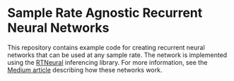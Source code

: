 # Sample Rate Agnostic Recurrent Neural Networks

This repository contains example code for creating recurrent
neural networks that can be used at any sample rate. The network
is implemented using the [RTNeural](https://github.com/jatinchowdhury18/RTNeural) 
inferencing library. For more information, see the [Medium article](https://jatinchowdhury18.medium.com/sample-rate-agnostic-recurrent-neural-networks-238731446b2)
describing how these networks work.
